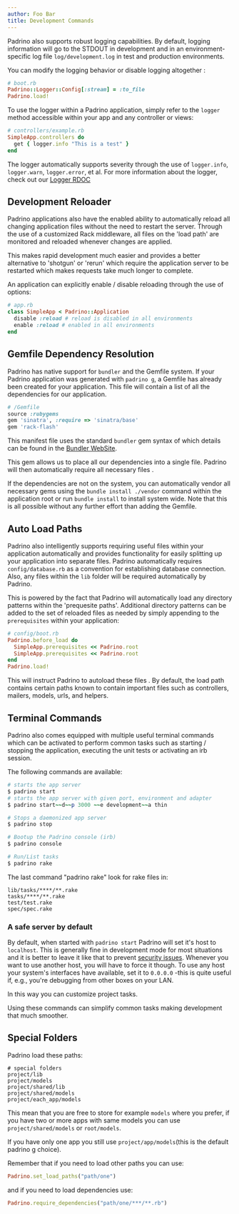 ```yaml
---
author: Foo Bar
title: Development Commands
---
```


Padrino also supports robust logging capabilities. By default, logging information will go to the STDOUT in development
and in an environment-specific log file `log/development.log` in test and production environments.


You can modify the logging behavior or disable logging altogether :


```ruby
# boot.rb
Padrino::Logger::Config[:stream] = :to_file
Padrino.load!
```


To use the logger within a Padrino application, simply refer to the `logger` method accessible within your app and any
controller or views:


```ruby
# controllers/example.rb
SimpleApp.controllers do
  get { logger.info "This is a test" }
end
```


The logger automatically supports severity through the use of `logger.info`, `logger.warn`, `logger.error`, et al.  For
more information about the logger, check out our [Logger RDOC](http://www.padrinorb.com/api/classes/Padrino/Logger.html)


## Development Reloader

Padrino applications also have the enabled ability to automatically reload all changing application files without the
need to restart the server. Through the use of a customized Rack middleware, all files on the 'load path' are monitored
and reloaded whenever changes are applied.


This makes rapid development much easier and provides a better alternative to 'shotgun' or 'rerun' which require the
application server to be restarted which makes requests take much longer to complete.


An application can explicitly enable / disable reloading through the use of options:


```ruby
# app.rb
class SimpleApp < Padrino::Application
  disable :reload # reload is disabled in all environments
  enable :reload # enabled in all environments
end
```


## Gemfile Dependency Resolution

Padrino has native support for `bundler` and the Gemfile system. If your Padrino application was generated with `padrino
g`, a Gemfile has already been created for your application. This file will contain a list of all the dependencies for
our application.


```ruby
# /Gemfile
source :rubygems
gem 'sinatra', :require => 'sinatra/base'
gem 'rack-flash'
```


This manifest file uses the standard `bundler` gem syntax of which details can be found in the
[Bundler WebSite](http://gembundler.com).


This gem allows us to place all our dependencies into a single file.  Padrino will then automatically require all
necessary files .


If the dependencies are not on the system, you can automatically vendor all necessary gems using the
`bundle install ./vendor` command within the application root or run `bundle install` to install system wide. Note that
this is all possible without any further effort than adding the Gemfile.


## Auto Load Paths

Padrino also intelligently supports requiring useful files within your application automatically and provides
functionality for easily splitting up your application into separate files. Padrino automatically requires
`config/database.rb` as a convention for establishing database connection. Also, any files within the `lib` folder will
be required automatically by Padrino.


This is powered by the fact that Padrino will automatically load any directory patterns within the 'prequesite paths'.
Additional directory patterns can be added to the set of reloaded files as needed by simply appending to the
`prerequisites` within your application:


```ruby
# config/boot.rb
Padrino.before_load do
  SimpleApp.prerequisites << Padrino.root
  SimpleApp.prerequisites << Padrino.root
end
Padrino.load!
```


This will instruct Padrino to autoload these files . By default, the load path contains certain paths known to contain
important files such as controllers, mailers, models, urls, and helpers.


## Terminal Commands

Padrino also comes equipped with multiple useful terminal commands which can be activated to perform common tasks such
as starting / stopping the application, executing the unit tests or activating an irb session.


The following commands are available:


```ruby
# starts the app server
$ padrino start
# starts the app server with given port, environment and adapter
$ padrino start~~d~~p 3000 ~~e development~~a thin

# Stops a daemonized app server
$ padrino stop

# Bootup the Padrino console (irb)
$ padrino console

# Run/List tasks
$ padrino rake
```


The last command "padrino rake" look for rake files in:


    lib/tasks/****/**.rake
    tasks/****/**.rake
    test/test.rake
    spec/spec.rake


### A safe server by default

By default, when started with `padrino start` Padrino will set it's host to `localhost`. This is generally fine in
development mode for most situations and it is better to leave it like that to prevent
[security issues](https://github.com/padrino/padrino-framework/pull/1052). Whenever you want to use another host, you
will have to force it though. To use any host your system's interfaces have available, set it to `0.0.0.0` -this is
quite useful if, e.g., you're debugging from other boxes on your LAN.


In this way you can customize project tasks.


Using these commands can simplify common tasks making development that much smoother.


## Special Folders

Padrino load these paths:


    # special folders
    project/lib
    project/models
    project/shared/lib
    project/shared/models
    project/each_app/models


This mean that you are free to store for example `models` where you prefer, if you have two or more apps with same
models you can use `project/shared/models` or `root/models`.


If you have only one app you still use `project/app/models`(this is the default padrino g choice).


Remember that if you need to load other paths you can use:


```ruby
Padrino.set_load_paths("path/one")
```


and if you need to load dependencies use:


```ruby
Padrino.require_dependencies("path/one/***/**.rb")
```

